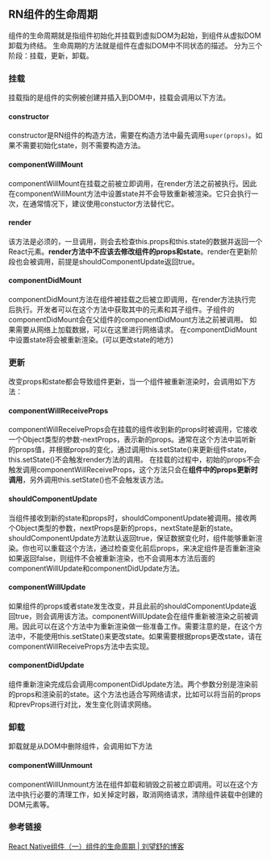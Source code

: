 ## RN组件的生命周期
组件的生命周期就是指组件初始化并挂载到虚拟DOM为起始，到组件从虚拟DOM卸载为终结。
生命周期的方法就是组件在虚拟DOM中不同状态的描述。
分为三个阶段：挂载，更新，卸载。
### 挂载
挂载指的是组件的实例被创建并插入到DOM中，挂载会调用以下方法。
#### constructor
constructor是RN组件的构造方法，需要在构造方法中最先调用`super(props)`。如果不需要初始化state，则不需要构造方法。

#### componentWillMount
componentWillMount在挂载之前被立即调用，在render方法之前被执行。因此在componentWillMount方法中设置state并不会导致重新被渲染。它只会执行一次，在通常情况下，建议使用constuctor方法替代它。
#### render
该方法是必须的，一旦调用，则会去检查this.props和this.state的数据并返回一个React元素。**render方法中不应该去修改组件的props和state**。render在更新阶段也会被调用，前提是shouldComponentUpdate返回true。
#### componentDidMount
componentDidMount方法在组件被挂载之后被立即调用，在render方法执行完后执行。开发者可以在这个方法中获取其中的元素和其子组件。子组件的componentDidMount会在父组件的componentDidMount方法之前被调用。
如果需要从网络上加载数据，可以在这里进行网络请求。
在componentDidMount中设置state将会被重新渲染。(可以更改state的地方)

### 更新
改变props和state都会导致组件更新，当一个组件被重新渲染时，会调用如下方法：
#### componentWillReceiveProps
componentWillReceiveProps会在挂载的组件收到新的props时被调用，它接收一个Object类型的参数-nextProps，表示新的props。通常在这个方法中监听新的props值，并根据props的变化，通过调用this.setState()来更新组件state，this.setState()不会触发render方法的调用。
在挂载的过程中，初始的props不会触发调用componentWillReceiveProps，这个方法只会在**组件中的props更新时调用**，另外调用this.setState()也不会触发该方法。
#### shouldComponentUpdate
当组件接收到新的state和props时，shouldComponentUpdate被调用。接收两个Object类型的参数，nextProps是新的props，nextState是新的state。
shouldComponentUpdate方法默认返回true，保证数据变化时，组件能够重新渲染。你也可以重载这个方法，通过检查变化前后props，来决定组件是否重新渲染 如果返回false，则组件不会被重新渲染，也不会调用本方法后面的componentWillUpdate和componentDidUpdate方法。

#### componentWillUpdate
如果组件的props或者state发生改变，并且此前的shouldComponentUpdate返回true，则会调用该方法。componentWillUpdate会在组件重新被渲染之前被调用。因此可以在这个方法中为重新渲染做一些准备工作。需要注意的是，在这个方法中，不能使用this.setState()来更改state。如果需要根据props更改state，请在componentWillReceiveProps方法中去实现。
#### componentDidUpdate
组件重新渲染完成后会调用componentDidUpdate方法。两个参数分别是渲染前的props和渲染前的state。这个方法也适合写网络请求，比如可以将当前的props和prevProps进行对比，发生变化则请求网络。
### 卸载
卸载就是从DOM中删除组件，会调用如下方法
#### componentWillUnmount
componentWillUnmount方法在组件卸载和销毁之前被立即调用。可以在这个方法中执行必要的清理工作，如关掉定时器，取消网络请求，清除组件装载中创建的DOM元素等。








### 参考链接
[React Native组件（一）组件的生命周期 \| 刘望舒的博客](http://liuwangshu.cn/rn/component/1-lifecycle.html)